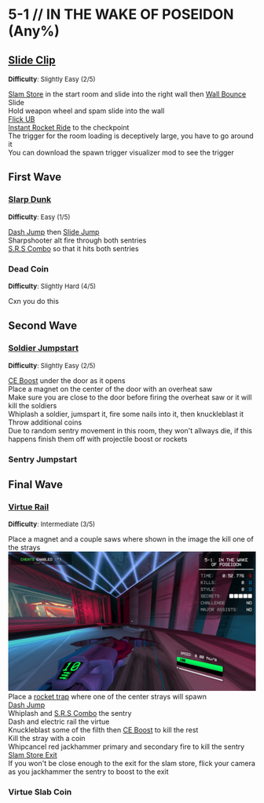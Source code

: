 # 5-1 // IN THE WAKE OF POSEIDON (Any%)


## [Slide Clip](https://youtu.be/hqWRdRuyvAs)
<font size="2">
    <b>Difficulty</b>: Slightly Easy (2/5)
</font>

[Slam Store](/speedrun-tech.md#slam-store) in the start room and slide into the right wall then [Wall Bounce](/speedrun-tech.md#wall-bounces) <br/>
Slide <br/>
Hold weapon wheel and spam slide into the wall <br/>
[Flick UB](/speedrun-tech.md#flick-ub) <br/>
[Instant Rocket Ride](/speedrun-tech.md#instant-rocket-ride) to the checkpoint <br/>
The trigger for the room loading is deceptively large, you have to go around it <br/>
You can download the spawn trigger visualizer mod to see the trigger <br/>


## First Wave

### [Slarp Dunk](https://youtu.be/P95VJgnMeFI)
<font size="2">
    <b>Difficulty</b>: Easy (1/5)
</font>

[Dash Jump](/speedrun-tech.md#slide-jump) then [Slide Jump](/speedrun-tech.md#slide-jump) <br/>
Sharpshooter alt fire through both sentries <br/>
[S.R.S Combo](/speedrun-tech.md#srs-combo) so that it hits both sentries <br/>

### Dead Coin
<font size="2">
    <b>Difficulty</b>: Slightly Hard (4/5)
</font>

Cxn you do this


## Second Wave

### [Soldier Jumpstart](https://youtu.be/tN0hyc77KF4)
<font size="2">
    <b>Difficulty</b>: Slightly Easy (2/5)
</font>

[CE Boost](/speedrun-tech.md#ce-boost-core-eject-boost) under the door as it opens <br/>
Place a magnet on the center of the door with an overheat saw <br/>
Make sure you are close to the door before firing the overheat saw or it will kill the soldiers <br/> 
Whiplash a soldier, jumspart it, fire some nails into it, then knuckleblast it <br/>
Throw additional coins <br/>
Due to random sentry movement in this room, they won't allways die, if this happens finish them off with projectile boost or rockets

### Sentry Jumpstart

## Final Wave

### [Virtue Rail](9https://youtu.be/WVyW1Khrsx4)
<font size="2">
    <b>Difficulty</b>: Intermediate (3/5)
</font>

Place a magnet and a couple saws where shown in the image the kill one of the strays <br/>
![5-1 Wave 3 Saw Placement](</../images/5-1-wave3-saw-placement.jpg>)
Place a [rocket trap](/speedrun-tech.md#rocket-traps) where one of the center strays will spawn <br/>
[Dash Jump](/speedrun-tech.md#dash-jump) <br/>
Whiplash and [S.R.S Combo](/speedrun-tech.md#srs-combo) the sentry <br/>
Dash and electric rail the virtue <br/>
Knuckleblast some of the filth then [CE Boost](/speedrun-tech.md#ce-boost-core-eject-boost) to kill the rest <br/>
Kill the stray with a coin <br/>
Whipcancel red jackhammer primary and secondary fire to kill the sentry <br/>
[Slam Store Exit](/speedrun-tech.md#slam-store-exit) <br/>
If you won't be close enough to the exit for the slam store, flick your camera as you jackhammer the sentry to boost to the exit

### Virtue Slab Coin
